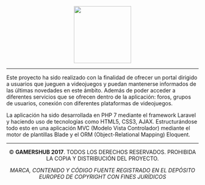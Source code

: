 <p align="center"><img height=150px src="https://pbs.twimg.com/profile_images/832679119116652545/vInf95fD.jpg"></p>
<hr>
<p>
Este proyecto ha sido realizado con la finalidad de ofrecer un portal dirigido a usuarios que jueguen a videojuegos y puedan mantenerse informados de las últimas novedades en este ámbito. Además de poder acceder a diferentes servicios que se ofrecen dentro de la aplicación: foros, grupos de usuarios, conexión con diferentes plataformas de videojuegos.
</p>
<p>
La aplicación ha sido desarrollada en PHP 7 mediante el framework Laravel y haciendo uso de tecnologías como HTML5, CSS3, AJAX. Estructurándose todo esto en una aplicación MVC (Modelo Vista Controlador) mediante el motor de plantillas Blade y el ORM (Object-Relational Mapping) Eloquent.
</p>
<hr>
<p align="center">© <b>GAMERSHUB 2017</b>. TODOS LOS DERECHOS RESERVADOS. PROHIBIDA LA COPIA Y DISTRIBUCIÓN DEL PROYECTO.</p>
<p align="center"><i>MARCA, CONTENIDO Y CÓDIGO FUENTE REGISTRADO EN EL DEPÓSITO EUROPEO DE COPYRIGHT CON FINES JURÍDICOS</i></p>
